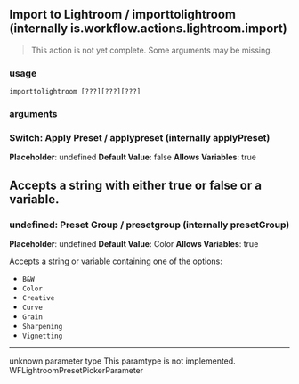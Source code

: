 
## Import to Lightroom / importtolightroom (internally is.workflow.actions.lightroom.import)

> This action is not yet complete. Some arguments may be missing.

### usage
`importtolightroom [???][???][???]`

### arguments
### Switch: Apply Preset / applypreset (internally applyPreset)
**Placeholder**: undefined
**Default Value**: false
**Allows Variables**: true


Accepts a string with either true or false
or a variable.
---
### undefined: Preset Group / presetgroup (internally presetGroup)
**Placeholder**: undefined
**Default Value**: Color
**Allows Variables**: true


Accepts a string 
or variable
containing one of the options:

- `B&W`
- `Color`
- `Creative`
- `Curve`
- `Grain`
- `Sharpening`
- `Vignetting`
---
unknown parameter type This paramtype is not implemented. WFLightroomPresetPickerParameter
